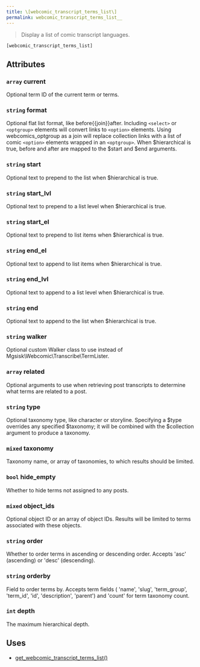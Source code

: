 ```yaml
---
title: \[webcomic_transcript_terms_list\]
permalink: webcomic_transcript_terms_list__
---
```


> Display a list of comic transcript languages.

```php
[webcomic_transcript_terms_list]
```

## Attributes

### `array` current
Optional term ID of the current term or terms.

### `string` format
Optional flat list format, like before\{\{join}}after.
Including `<select>` or `<optgroup>` elements will
convert links to `<option>` elements. Using
webcomics_optgroup as a join will replace collection
links with a list of comic `<option>` elements
wrapped in an `<optgroup>`. When $hierarchical is
true, before and after are mapped to the $start and
$end arguments.

### `string` start
Optional text to prepend to the list when
$hierarchical is true.

### `string` start_lvl
Optional text to prepend to a list level when
$hierarchical is true.

### `string` start_el
Optional text to prepend to list items when
$hierarchical is true.

### `string` end_el
Optional text to append to list items when
$hierarchical is true.

### `string` end_lvl
Optional text to append to a list level when
$hierarchical is true.

### `string` end
Optional text to append to the list when $hierarchical
is true.

### `string` walker
Optional custom Walker class to use instead of
Mgsisk\Webcomic\Transcribe\TermLister.

### `array` related
Optional arguments to use when retrieving post
transcripts to determine what terms are related
to a post.

### `string` type
Optional taxonomy type, like character or storyline.
Specifying a $type overrides any specified $taxonomy;
it will be combined with the $collection argument to
produce a taxonomy.

### `mixed` taxonomy
Taxonomy name, or array of taxonomies, to which
results should be limited.

### `bool` hide_empty
Whether to hide terms not assigned to any posts.

### `mixed` object_ids
Optional object ID or an array of object IDs.
Results will be limited to terms associated with
these objects.

### `string` order
Whether to order terms in ascending or descending
order. Accepts 'asc' (ascending) or 'desc'
(descending).

### `string` orderby
Field to order terms by. Accepts term fields (
'name', 'slug', 'term_group', 'term_id', 'id',
'description', 'parent') and 'count' for term
taxonomy count.

### `int` depth
The maximum hierarchical depth.

## Uses
- [get_webcomic_transcript_terms_list()](get_webcomic_transcript_terms_list())
